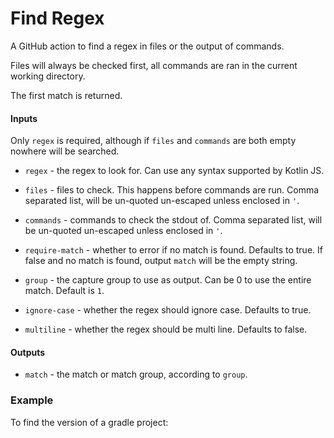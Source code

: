 # Find Regex

A GitHub action to find a regex in files or the output of commands.

Files will always be checked first, all commands are ran in the current working directory.

The first match is returned.

#### Inputs

Only `regex` is required, although if `files` and `commands` are both empty nowhere will be searched.

* `regex` - the regex to look for. Can use any syntax supported by Kotlin JS.

* `files` - files to check. This happens before commands are run. Comma separated list, will be un-quoted un-escaped
  unless enclosed in `'`.
* `commands` - commands to check the stdout of. Comma separated list, will be un-quoted un-escaped unless enclosed
  in `'`.
* `require-match` - whether to error if no match is found. Defaults to true. If false and no match is found,
  output `match` will be the empty string.
* `group` - the capture group to use as output. Can be 0 to use the entire match. Default is `1`.
* `ignore-case` - whether the regex should ignore case. Defaults to true.
* `multiline` - whether the regex should be multi line. Defaults to false.

#### Outputs

* `match` - the match or match group, according to `group`.

### Example

To find the version of a gradle project:
